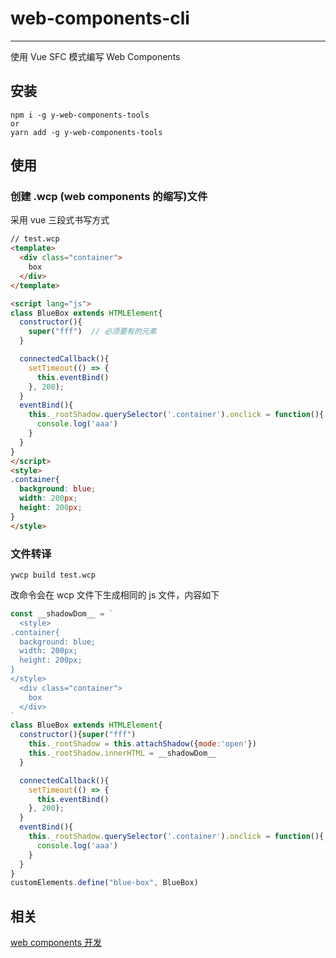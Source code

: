 # web-components-cli
----
使用 Vue SFC 模式编写 Web Components

## 安装
```
npm i -g y-web-components-tools
or
yarn add -g y-web-components-tools
```

## 使用
### 创建 .wcp (web components 的缩写)文件
采用 vue 三段式书写方式
``` html
// test.wcp
<template>
  <div class="container">
    box
  </div>
</template>

<script lang="js">
class BlueBox extends HTMLElement{
  constructor(){
    super("fff")  // 必须要有的元素
  }

  connectedCallback(){
    setTimeout(() => {
      this.eventBind()
    }, 200);
  }
  eventBind(){
    this._rootShadow.querySelector('.container').onclick = function(){
      console.log('aaa')
    }
  }
}
</script>
<style>
.container{
  background: blue;
  width: 200px;
  height: 200px;
}
</style>
```

### 文件转译
``` shell
ywcp build test.wcp
```
改命令会在 wcp 文件下生成相同的 js 文件，内容如下

``` javascript
const __shadowDom__ = `
  <style>
.container{
  background: blue;
  width: 200px;
  height: 200px;
}
</style>
  <div class="container">
    box
  </div>
`
class BlueBox extends HTMLElement{
  constructor(){super("fff")
    this._rootShadow = this.attachShadow({mode:'open'})
    this._rootShadow.innerHTML = __shadowDom__
  }

  connectedCallback(){
    setTimeout(() => {
      this.eventBind()
    }, 200);
  }
  eventBind(){
    this._rootShadow.querySelector('.container').onclick = function(){
      console.log('aaa')
    }
  }
}
customElements.define("blue-box", BlueBox)
```

## 相关
[web components 开发](https://developer.mozilla.org/zh-CN/docs/Web/Web_Components/Using_custom_elements#%E6%A6%82%E8%BF%B0)

